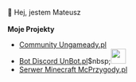 👋 Hej, jestem Mateusz
<br>
<br>
<b>Moje Projekty</b>
<ul>
<li>
<a href="https://ungameady.pl">Community Ungameady.pl</a>
</li>
<li>
<a href="https://unbot.pl">Bot Discord UnBot.pl</a>$nbsp;<img src="https://unbot.pl/img/graphics/logo.png" height="30px" width="auto"/>
</li>
<li>
<a href="https://mcprzygody.pl">Serwer Minecraft McPrzygody.pl</a>
</li>
</ul>
